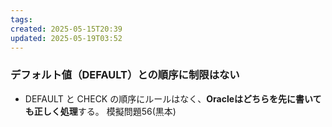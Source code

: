 ```yaml
---
tags: 
created: 2025-05-15T20:39
updated: 2025-05-19T03:52
---
```

### デフォルト値（DEFAULT）との順序に制限はない

- DEFAULT と CHECK の順序にルールはなく、**Oracleはどちらを先に書いても正しく処理**する。
模擬問題56(黒本)